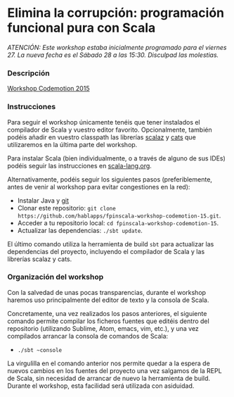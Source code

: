 # Elimina la corrupción: programación funcional pura con Scala

_ATENCIÓN: Este workshop estaba inicialmente programado para el viernes 27. La nueva fecha es el Sábado 28 a las 15:30. Disculpad las molestias._

### Descripción

[Workshop Codemotion 2015](http://2015.codemotion.es/agenda.html#5699289732874240/49554011)

### Instrucciones

Para seguir el workshop únicamente tenéis que tener instalados el compilador de
Scala y vuestro editor favorito. Opcionalmente, también podéis añadir en vuestro classpath las librerías [scalaz](https://github.com/scalaz/scalaz/tree/v7.2.0-M5) y [cats](https://github.com/non/cats/tree/v0.3.0) que utilizaremos en la última parte del workshop.

Para instalar Scala (bien individualmente, o a través de alguno de sus IDEs) podéis seguir las instrucciones en [scala-lang.org](http://www.scala-lang.org/download/). 

Alternativamente, podéis seguir los siguientes pasos (preferiblemente, antes de venir al workshop para evitar congestiones en la red): 

- Instalar Java y [git](https://git-scm.com)
- Clonar este repositorio: 
`git clone https://github.com/hablapps/fpinscala-workshop-codemotion-15.git`.
- Acceder a tu repositorio local: 
`cd fpinscala-workshop-codemotion-15`.
- Actualizar las dependencias: 
`./sbt update`.

El último comando utiliza la herramienta de build `sbt` para actualizar las dependencias del proyecto, incluyendo el compilador de Scala y las librerías scalaz y cats.

### Organización del workshop

Con la salvedad de unas pocas transparencias, durante el workshop haremos uso principalmente del editor de texto y la consola de Scala. 

Concretamente, una vez realizados los pasos anteriores, el siguiente comando permite compilar los ficheros fuentes que editéis dentro del repositorio (utilizando Sublime, Atom, emacs, vim, etc.), y una vez compilados arrancar la consola de comandos de Scala:

- `./sbt ~console`

La virgulilla en el comando anterior nos permite quedar a la espera de nuevos cambios en los fuentes del proyecto una vez salgamos de la REPL de Scala, sin necesidad de arrancar de nuevo la herramienta de build. Durante el workshop, esta facilidad será utilizada con asiduidad.

